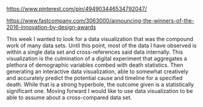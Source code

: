 https://www.pinterest.com/pin/494903446534792047/

https://www.fastcompany.com/3063000/announcing-the-winners-of-the-2016-innovation-by-design-awards


This week I wanted to look for a data visualization that was the compound work of many data sets. Until this point, most of the data
I have observed is within a single data set and cross-references said data internally. This visualization is the culmination of a digital
experiment that aggregates a plethora of demographic variables combed with death statistics. Then generating an interactive data visualization,
able to somewhat creatively and accurately predict the potential cause and timeline for a specified death. 
While that is a strong hyperbole, the outcome given is a statistically significant one. 
Moving forward I would like to use data visualization to be able to assume about a cross-compared data set. 
